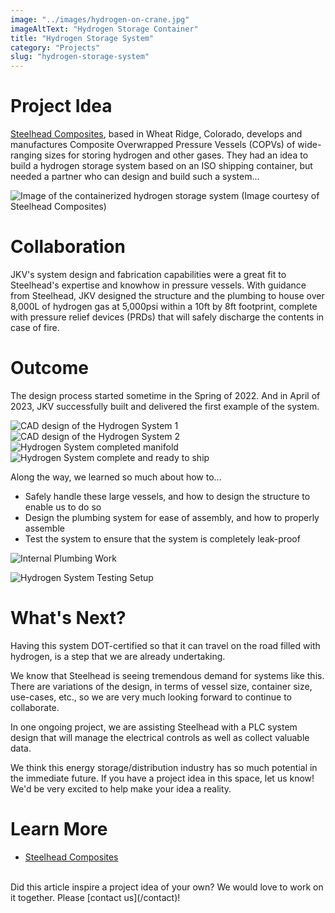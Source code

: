```yaml
---
image: "../images/hydrogen-on-crane.jpg"
imageAltText: "Hydrogen Storage Container"
title: "Hydrogen Storage System"
category: "Projects"
slug: "hydrogen-storage-system"
---
```


# Project Idea

[Steelhead Composites](https://steelheadcomposites.com/hydrogen-storage/), based in Wheat Ridge, Colorado, develops and manufactures Composite Overwrapped Pressure Vessels (COPVs) of wide-ranging sizes for storing hydrogen and other gases. They had an idea to build a hydrogen storage system based on an ISO shipping container, but needed a partner who can design and build such a system...

![Image of the containerized hydrogen storage system (Image courtesy of Steelhead Composites)](../images/HydrogenCube-Plus-Containerized-Hydrogen-Storage-1.jpg)

# Collaboration

JKV's system design and fabrication capabilities were a great fit to Steelhead's expertise and knowhow in pressure vessels. With guidance from Steelhead, JKV designed the structure and the plumbing to house over 8,000L of hydrogen gas at 5,000psi within a 10ft by 8ft footprint, complete with pressure relief devices (PRDs) that will safely discharge the contents in case of fire. 

# Outcome

The design process started sometime in the Spring of 2022. And in April of 2023, JKV successfully built and delivered the first example of the system.

![CAD design of the Hydrogen System 1](../images/hydrogen-cad-1.jpg)
![CAD design of the Hydrogen System 2](../images/hydrogen-cad-2.jpg)
![Hydrogen System completed manifold](../images/hydrogen-manifold.jpg)
![Hydrogen System complete and ready to ship](../images/hydrogen-on-crane.jpg)

Along the way, we learned so much about how to...

* Safely handle these large vessels, and how to design the structure to enable us to do so
* Design the plumbing system for ease of assembly, and how to properly assemble 
* Test the system to ensure that the system is completely leak-proof

![Internal Plumbing Work](../images/hydrogen_internal_plumbing.jpg)

![Hydrogen System Testing Setup](../images/hydrogen_testing.jpg)

# What's Next?

Having this system DOT-certified so that it can travel on the road filled with hydrogen, is a step that we are already undertaking. 

We know that Steelhead is seeing tremendous demand for systems like this. There are variations of the design, in terms of vessel size, container size, use-cases, etc., so we are very much looking forward to continue to collaborate.

In one ongoing project, we are assisting Steelhead with a PLC system design that will manage the electrical controls as well as collect valuable data.

We think this energy storage/distribution industry has so much potential in the immediate future. If you have a project idea in this space, let us know! We'd be very excited to help make your idea a reality.


# Learn More

* [Steelhead Composites](https://steelheadcomposites.com/)

<br/>
Did this article inspire a project idea of your own? We would love to work on it together. Please [contact us](/contact)!